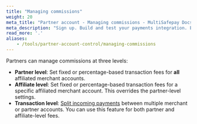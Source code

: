 ```yaml
---
title: "Managing commissions"
weight: 20
meta_title: "Partner account - Managing commissions - MultiSafepay Docs"
meta_description: "Sign up. Build and test your payments integration. Explore our products and services. Use our API Reference, SDKs, and wrappers. Get support."
read_more: '.'
aliases:
    - /tools/partner-account-control/managing-commissions
---
```


Partners can manage commissions at three levels:

- **Partner level**: Set fixed or percentage-based transaction fees for **all** affiliated merchant accounts.
- **Affiliate level**: Set fixed or percentage-based transaction fees for a specific affiliated merchant account. This overrides the partner-level settings.
- **Transaction level**: [Split incoming payments](/tools/split-payments/what-is-split-payments/) between multiple merchant or partner accounts. You can use this feature for both partner and affiliate-level fees. 
